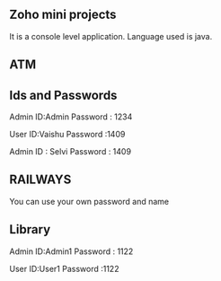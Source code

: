 Zoho mini projects 
-----------------

It is a console level application.
Language used is java.

ATM
---

Ids and Passwords
-----------------

Admin ID:Admin
Password : 1234

User ID:Vaishu
Password :1409

Admin ID : Selvi
Password : 1409


RAILWAYS
--------
 You can use your own password and name 


Library
-------

Admin ID:Admin1
Password : 1122

User ID:User1
Password :1122
